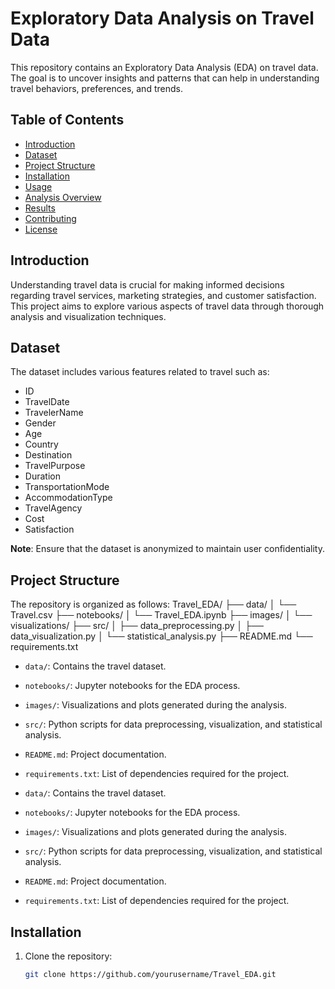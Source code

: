 # Exploratory Data Analysis on Travel Data

This repository contains an Exploratory Data Analysis (EDA) on travel data. The goal is to uncover insights and patterns that can help in understanding travel behaviors, preferences, and trends.

## Table of Contents

- [Introduction](#introduction)
- [Dataset](#dataset)
- [Project Structure](#project-structure)
- [Installation](#installation)
- [Usage](#usage)
- [Analysis Overview](#analysis-overview)
- [Results](#results)
- [Contributing](#contributing)
- [License](#license)

## Introduction

Understanding travel data is crucial for making informed decisions regarding travel services, marketing strategies, and customer satisfaction. This project aims to explore various aspects of travel data through thorough analysis and visualization techniques.

## Dataset

The dataset includes various features related to travel such as:

- ID
- TravelDate
- TravelerName
- Gender
- Age
- Country
- Destination
- TravelPurpose
- Duration
- TransportationMode
- AccommodationType
- TravelAgency
- Cost
- Satisfaction

**Note**: Ensure that the dataset is anonymized to maintain user confidentiality.

## Project Structure

The repository is organized as follows:
Travel_EDA/
├── data/
│ └── Travel.csv
├── notebooks/
│ └── Travel_EDA.ipynb
├── images/
│ └── visualizations/
├── src/
│ ├── data_preprocessing.py
│ ├── data_visualization.py
│ └── statistical_analysis.py
├── README.md
└── requirements.txt


- `data/`: Contains the travel dataset.
- `notebooks/`: Jupyter notebooks for the EDA process.
- `images/`: Visualizations and plots generated during the analysis.
- `src/`: Python scripts for data preprocessing, visualization, and statistical analysis.
- `README.md`: Project documentation.
- `requirements.txt`: List of dependencies required for the project.


- `data/`: Contains the travel dataset.
- `notebooks/`: Jupyter notebooks for the EDA process.
- `images/`: Visualizations and plots generated during the analysis.
- `src/`: Python scripts for data preprocessing, visualization, and statistical analysis.
- `README.md`: Project documentation.
- `requirements.txt`: List of dependencies required for the project.

## Installation

1. Clone the repository:

   ```bash
   git clone https://github.com/yourusername/Travel_EDA.git

